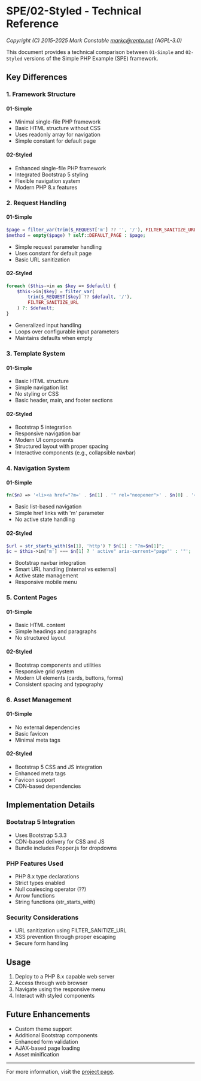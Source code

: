 # SPE/02-Styled - Technical Reference

_Copyright (C) 2015-2025 Mark Constable <markc@renta.net> (AGPL-3.0)_

This document provides a technical comparison between `01-Simple` and `02-Styled` versions of the Simple PHP Example (SPE) framework.

## Key Differences

### 1. Framework Structure

#### 01-Simple
- Minimal single-file PHP framework
- Basic HTML structure without CSS
- Uses readonly array for navigation
- Simple constant for default page

#### 02-Styled
- Enhanced single-file PHP framework
- Integrated Bootstrap 5 styling
- Flexible navigation system
- Modern PHP 8.x features

### 2. Request Handling

#### 01-Simple
```php
$page = filter_var(trim($_REQUEST['m'] ?? '', '/'), FILTER_SANITIZE_URL);
$method = empty($page) ? self::DEFAULT_PAGE : $page;
```
- Simple request parameter handling
- Uses constant for default page
- Basic URL sanitization

#### 02-Styled
```php
foreach ($this->in as $key => $default) {
    $this->in[$key] = filter_var(
        trim($_REQUEST[$key] ?? $default, '/'),
        FILTER_SANITIZE_URL
    ) ?: $default;
}
```
- Generalized input handling
- Loops over configurable input parameters
- Maintains defaults when empty

### 3. Template System

#### 01-Simple
- Basic HTML structure
- Simple navigation list
- No styling or CSS
- Basic header, main, and footer sections

#### 02-Styled
- Bootstrap 5 integration
- Responsive navigation bar
- Modern UI components
- Structured layout with proper spacing
- Interactive components (e.g., collapsible navbar)

### 4. Navigation System

#### 01-Simple
```php
fn($n) => '<li><a href="?m=' . $n[1] . '" rel="noopener">' . $n[0] . '</a></li>'
```
- Basic list-based navigation
- Simple href links with 'm' parameter
- No active state handling

#### 02-Styled
```php
$url = str_starts_with($n[1], 'http') ? $n[1] : "?m=$n[1]";
$c = $this->in['m'] === $n[1] ? ' active" aria-current="page"' : '"';
```
- Bootstrap navbar integration
- Smart URL handling (internal vs external)
- Active state management
- Responsive mobile menu

### 5. Content Pages

#### 01-Simple
- Basic HTML content
- Simple headings and paragraphs
- No structured layout

#### 02-Styled
- Bootstrap components and utilities
- Responsive grid system
- Modern UI elements (cards, buttons, forms)
- Consistent spacing and typography

### 6. Asset Management

#### 01-Simple
- No external dependencies
- Basic favicon
- Minimal meta tags

#### 02-Styled
- Bootstrap 5 CSS and JS integration
- Enhanced meta tags
- Favicon support
- CDN-based dependencies

## Implementation Details

### Bootstrap 5 Integration
- Uses Bootstrap 5.3.3
- CDN-based delivery for CSS and JS
- Bundle includes Popper.js for dropdowns

### PHP Features Used
- PHP 8.x type declarations
- Strict types enabled
- Null coalescing operator (??)
- Arrow functions
- String functions (str_starts_with)

### Security Considerations
- URL sanitization using FILTER_SANITIZE_URL
- XSS prevention through proper escaping
- Secure form handling

## Usage

1. Deploy to a PHP 8.x capable web server
2. Access through web browser
3. Navigate using the responsive menu
4. Interact with styled components

## Future Enhancements

- Custom theme support
- Additional Bootstrap components
- Enhanced form validation
- AJAX-based page loading
- Asset minification

---

For more information, visit the [project page](https://github.com/markc/spe).
